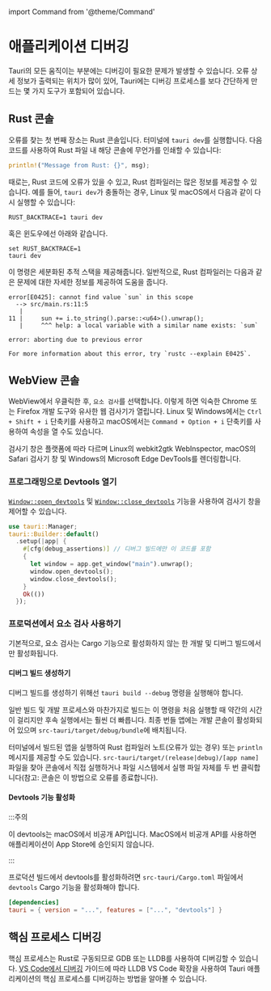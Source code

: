 import Command from '@theme/Command'

# 애플리케이션 디버깅

Tauri의 모든 움직이는 부분에는 디버깅이 필요한 문제가 발생할 수 있습니다. 오류 상세 정보가 출력되는 위치가 많이 있어, Tauri에는 디버깅 프로세스를 보다 간단하게 만드는 몇 가지 도구가 포함되어 있습니다.

## Rust 콘솔

오류를 찾는 첫 번째 장소는 Rust 콘솔입니다. 터미널에 `tauri dev`를 실행합니다. 다음 코드를 사용하여 Rust 파일 내 해당 콘솔에 무언가를 인쇄할 수 있습니다:

```rust
println!("Message from Rust: {}", msg);
```

때로는, Rust 코드에 오류가 있을 수 있고, Rust 컴파일러는 많은 정보를 제공할 수 있습니다. 예를 들어, `tauri dev`가 충돌하는 경우, Linux 및 macOS에서 다음과 같이 다시 실행할 수 있습니다:

```shell
RUST_BACKTRACE=1 tauri dev
```

혹은 윈도우에선 아래와 같습니다.

```shell
set RUST_BACKTRACE=1
tauri dev
```

이 명령은 세분화된 추적 스택을 제공해줍니다. 일반적으로, Rust 컴파일러는 다음과 같은 문제에 대한 자세한 정보를 제공하여 도움을 줍니다.

```
error[E0425]: cannot find value `sun` in this scope
  --> src/main.rs:11:5
   |
11 |     sun += i.to_string().parse::<u64>().unwrap();
   |     ^^^ help: a local variable with a similar name exists: `sum`

error: aborting due to previous error

For more information about this error, try `rustc --explain E0425`.
```

## WebView 콘솔

WebView에서 우클릭한 후, `요소 검사`를 선택합니다. 이렇게 하면 익숙한 Chrome 또는 Firefox 개발 도구와 유사한 웹 검사기가 열립니다. Linux 및 Windows에서는 `Ctrl + Shift + i` 단축키를 사용하고 macOS에서는 `Command + Option + i` 단축키를 사용하여 속성을 열 수도 있습니다.

검사기 창은 플랫폼에 따라 다르며 Linux의 webkit2gtk WebInspector, macOS의 Safari 검사기 창 및 Windows의 Microsoft Edge DevTools를 렌더링합니다.

### 프로그래밍으로 Devtools 열기

[`Window::open_devtools`][] 및 [`Window::close_devtools`][] 기능을 사용하여 검사기 창을 제어할 수 있습니다.

```rust
use tauri::Manager;
tauri::Builder::default()
  .setup(|app| {
    #[cfg(debug_assertions)] // 디버그 빌드에만 이 코드를 포함
    {
      let window = app.get_window("main").unwrap();
      window.open_devtools();
      window.close_devtools();
    }
    Ok(())
  });
```

### 프로덕션에서 요소 검사 사용하기

기본적으로, 요소 검사는 Cargo 기능으로 활성화하지 않는 한 개발 및 디버그 빌드에서만 활성화됩니다.

#### 디버그 빌드 생성하기

디버그 빌드를 생성하기 위해선 `tauri build --debug` 명령을 실행해야 합니다.

<Command name="build --debug" />

일반 빌드 및 개발 프로세스와 마찬가지로 빌드는 이 명령을 처음 실행할 때 약간의 시간이 걸리지만 후속 실행에서는 훨씬 더 빠릅니다. 최종 번들 앱에는 개발 콘솔이 활성화되어 있으며 `src-tauri/target/debug/bundle`에 배치됩니다.

터미널에서 빌드된 앱을 실행하여 Rust 컴파일러 노트(오류가 있는 경우) 또는 `println` 메시지를 제공할 수도 있습니다. `src-tauri/target/(release|debug)/[app name]` 파일을 찾아 콘솔에서 직접 실행하거나 파일 시스템에서 실행 파일 자체를 두 번 클릭합니다(참고: 콘솔은 이 방법으로 오류를 종료합니다).

#### Devtools 기능 활성화

:::주의

이 devtools는 macOS에서 비공개 API입니다. MacOS에서 비공개 API를 사용하면 애플리케이션이 App Store에 승인되지 않습니다.

:::

프로덕션 빌드에서 devtools를 활성화하려면 `src-tauri/Cargo.toml` 파일에서 `devtools` Cargo 기능을 활성화해야 합니다.

```toml
[dependencies]
tauri = { version = "...", features = ["...", "devtools"] }
```

## 핵심 프로세스 디버깅

핵심 프로세스는 Rust로 구동되므로 GDB 또는 LLDB를 사용하여 디버깅할 수 있습니다. [VS Code에서 디버깅][] 가이드에 따라 LLDB VS Code 확장을 사용하여 Tauri 애플리케이션의 핵심 프로세스를 디버깅하는 방법을 알아볼 수 있습니다.

[VS Code에서 디버깅]: ./vs-code.md
[`Window::open_devtools`]: https://docs.rs/tauri/1/tauri/window/struct.Window.html#method.open_devtools
[`Window::close_devtools`]: https://docs.rs/tauri/1/tauri/window/struct.Window.html#method.close_devtools

